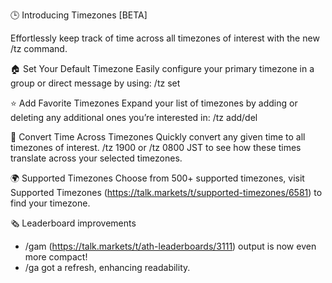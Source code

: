 🕒 Introducing Timezones [BETA]

Effortlessly keep track of time across all timezones of interest with the new /tz command.

🏠 Set Your Default Timezone
Easily configure your primary timezone in a group or direct message by using:
/tz set <homeTimezone>

⭐️ Add Favorite Timezones
Expand your list of timezones by adding or deleting any additional ones you’re interested in:
/tz add/del <favoriteTimezone>

🔄 Convert Time Across Timezones
Quickly convert any given time to all timezones of interest.
/tz 1900 or /tz 0800 JST to see how these times translate across your selected timezones. 

🌍 Supported Timezones
Choose from 500+ supported timezones, visit Supported Timezones (https://talk.markets/t/supported-timezones/6581) to find your timezone.

🗞 Leaderboard improvements
- /gam (https://talk.markets/t/ath-leaderboards/3111) output is now even more compact!
- /ga got a refresh, enhancing readability.
